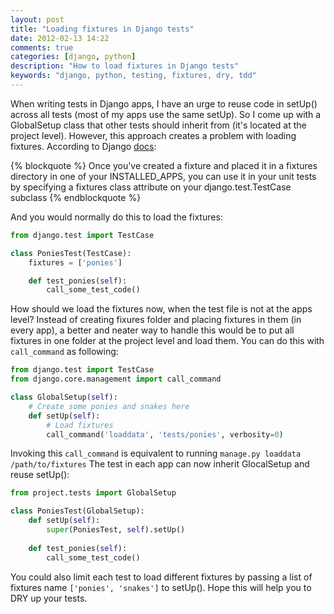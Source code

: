 ```yaml
---
layout: post
title: "Loading fixtures in Django tests"
date: 2012-02-13 14:22
comments: true
categories: [django, python]
description: "How to load fixtures in Django tests"
keywords: "django, python, testing, fixtures, dry, tdd"
---
```

When writing tests in Django apps, I have an urge to reuse code in setUp() across all tests (most of my apps use the same setUp). So I come up with a GlobalSetup class that other tests should inherit from (it's located at the project level). However, this approach creates a problem with loading fixtures. According to Django [docs](https://docs.djangoproject.com/en/dev/topics/testing/): <!-- more -->

{% blockquote %}
Once you've created a fixture and placed it in a fixtures directory in one of your INSTALLED_APPS, you can use it in your unit tests by specifying a fixtures class attribute on your django.test.TestCase subclass
{% endblockquote %}

And you would normally do this to load the fixtures:  
``` python
from django.test import TestCase

class PoniesTest(TestCase):
    fixtures = ['ponies']

    def test_ponies(self):
        call_some_test_code()
```
How should we load the fixtures now, when the test file is not at the apps level?
Instead of creating fixures folder and placing fixtures in them (in every app), a better and neater way to handle this would be to put all fixtures in one folder at the project level and load them. You can do this with `call_command` as following:  
``` python
from django.test import TestCase
from django.core.management import call_command

class GlobalSetup(self):
    # Create some ponies and snakes here
    def setUp(self):
        # Load fixtures
        call_command('loaddata', 'tests/ponies', verbosity=0)
```

Invoking this `call_command` is equivalent to running `manage.py loaddata /path/to/fixtures`
The test in each app can now inherit GlocalSetup and reuse setUp():
``` python
from project.tests import GlobalSetup

class PoniesTest(GlobalSetup):
    def setUp(self):
        super(PoniesTest, self).setUp()
    
    def test_ponies(self):
        call_some_test_code()
```
You could also limit each test to load different fixtures by passing a list of fixtures name `['ponies', 'snakes']` to setUp().
Hope this will help you to DRY up your tests.


